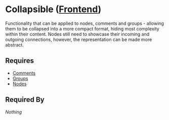 # Collapsible ([Frontend](../frontend.md))

Functionality that can be applied to nodes, comments and groups - allowing them to be collapsed into a more compact format, hiding most complexity within their content. Nodes still need to showcase their incoming and outgoing connections, however, the representation can be made more abstract.

## Requires

- [Comments](../../renderables/comments/comment.md)
- [Groups](../../renderables/groups/group.md)
- [Nodes](../../renderables/nodes/node.md)

## Required By

*Nothing*

